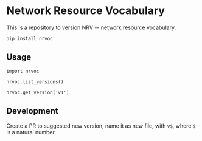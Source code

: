 # Network Resource Vocabulary

This is a repository to version NRV -- network resource vocabulary.

`pip install nrvoc`

## Usage

```
import nrvoc

nrvoc.list_versions()

nrvoc.get_version('v1')
```

## Development

Create a PR to suggested new version, name it as new file, with `v$`, where `$` is a natural number.
